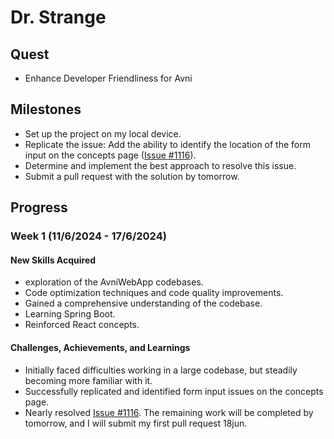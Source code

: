 # Dr. Strange

## Quest
- Enhance Developer Friendliness for Avni

## Milestones
- Set up the project on my local device.
- Replicate the issue: Add the ability to identify the location of the form input on the concepts page ([Issue #1116](https://github.com/avniproject/avni-webapp/issues/1116)).
- Determine and implement the best approach to resolve this issue.
- Submit a pull request with the solution by tomorrow.

## Progress

### Week 1 (11/6/2024 - 17/6/2024)
#### New Skills Acquired
-  exploration of the AvniWebApp codebases.
- Code optimization techniques and code quality improvements.
- Gained a comprehensive understanding of the codebase.
- Learning Spring Boot.
- Reinforced React concepts.

#### Challenges, Achievements, and Learnings
- Initially faced difficulties working in a large codebase, but steadily becoming more familiar with it.
- Successfully replicated and identified form input issues on the concepts page.
- Nearly resolved [Issue #1116](https://github.com/avniproject/avni-webapp/issues/1116). The remaining work will be completed by tomorrow, and I will submit my first pull request 18jun.

